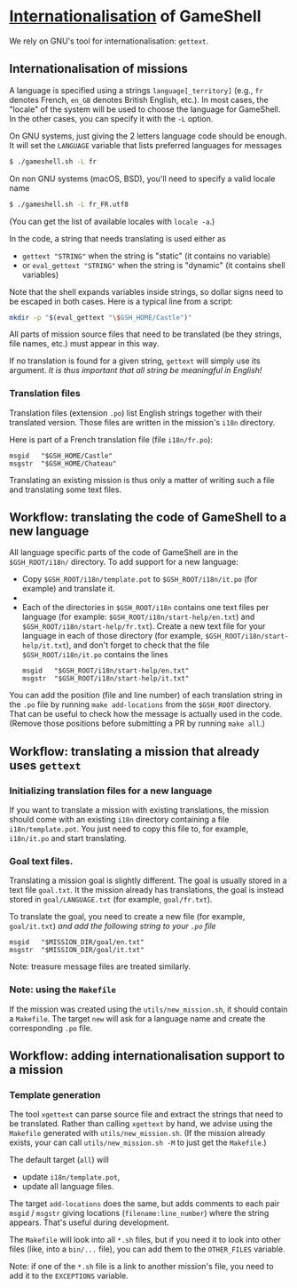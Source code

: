 [Internationalisation](Internationalisation) of GameShell
=================================

We rely on GNU's tool for internationalisation: `gettext`.

Internationalisation of missions
--------------------------------

A language is specified using a strings `language[_territory]` (e.g., `fr`
denotes French, `en_GB` denotes British English, etc.). In most cases, the
"locale" of the system will be used to choose the language for GameShell. In
the other cases, you can specify it with the `-L` option.

On GNU systems, just giving the 2 letters language code should be enough. It
will set the `LANGUAGE` variable that lists preferred languages for messages
```sh
$ ./gameshell.sh -L fr
```

On non GNU systems (macOS, BSD), you'll need to specify a valid locale name
```sh
$ ./gameshell.sh -L fr_FR.utf8
```
(You can get the list of available locales with `locale -a`.)


In the code, a string that needs translating is used either as
- `gettext "STRING"` when the string is "static" (it contains no variable)
- or `eval_gettext "STRING"` when the string is "dynamic" (it contains shell
  variables)

Note that the shell expands variables inside strings, so dollar signs need to
be escaped in both cases. Here is a typical line from a script:
```sh
mkdir -p "$(eval_gettext "\$GSH_HOME/Castle")"
```

All parts of mission source files that need to be translated (be they
strings, file names, etc.) must appear in this way.

If no translation is found for a given string, `gettext` will simply use its
argument. _It is thus important that all string be meaningful in English!_


### Translation files

Translation files (extension `.po`) list English strings together with their
translated version. Those files are written in the mission's `i18n` directory.

Here is part of a French translation file (file `i18n/fr.po`):
```
msgid   "$GSH_HOME/Castle"
msgstr  "$GSH_HOME/Chateau"
```

Translating an existing mission is thus only a matter of writing such a file
and translating some text files.


Workflow: translating the code of GameShell to a new language
-------------------------------------------------------------

All language specific parts of the code of GameShell are in the
`$GSH_ROOT/i18n/` directory. To add support for a new language:

  - Copy `$GSH_ROOT/i18n/template.pot` to `$GSH_ROOT/i18n/it.po` (for example)
    and translate it.
  - 
  - Each of the directories in `$GSH_ROOT/i18n` contains one text files
    per language (for example: `$GSH_ROOT/i18n/start-help/en.txt`) and
    `$GSH_ROOT/i18n/start-help/fr.txt`). Create a new text file for your
    language in each of those directory (for example,
    `$GSH_ROOT/i18n/start-help/it.txt`), and don't forget to check that the
    file `$GSH_ROOT/i18n/it.po` contains the lines
    ```
    msgid   "$GSH_ROOT/i18n/start-help/en.txt"
    msgstr  "$GSH_ROOT/i18n/start-help/it.txt"
    ```

You can add the position (file and line number) of each translation string in
the `.po` file by running `make add-locations` from the `$GSH_ROOT` directory.
That can be useful to check how the message is actually used in the code.
(Remove those positions before submitting a PR by running `make all`.)


Workflow: translating a mission that already uses `gettext`
----------------------------------------------------------

### Initializing translation files for a new language

If you want to translate a mission with existing translations, the mission
should come with an existing `i18n` directory containing a file
`i18n/template.pot`. You just need to copy this file to, for example,
`i18n/it.po` and start translating.


### Goal text files.

Translating a mission goal is slightly different. The goal is usually stored
in a text file `goal.txt`. It the mission already has translations, the goal
is instead stored in `goal/LANGUAGE.txt` (for example, `goal/fr.txt`).

To translate the goal, you need to create a new file (for example, `goal/it.txt`)
_and add the following string to your `.po` file_
```
msgid   "$MISSION_DIR/goal/en.txt"
msgstr  "$MISSION_DIR/goal/it.txt"
```

Note: treasure message files are treated similarly.


### Note: using the `Makefile`

If the mission was created using the `utils/new_mission.sh`, it should contain a
`Makefile`. The target `new` will ask for a language name and create the
corresponding `.po` file.


Workflow: adding internationalisation support to a mission
----------------------------------------------------------

### Template generation

The tool `xgettext` can parse source file and extract the strings that need to
be translated. Rather than calling `xgettext` by hand, we advise using the
`Makefile` generated with `utils/new_mission.sh`. (If the mission already
exists, your can call `utils/new_mission.sh -M` to just get the `Makefile`.)

The default target (`all`) will
- update `i18n/template.pot`,
- update all language files.

The target `add-locations` does the same, but adds comments to each pair
`msgid` / `msgstr` giving locations (`filename:line_number`) where the string
appears. That's useful during development.


The `Makefile` will look into all `*.sh` files, but if you need it to look
into other files (like, into a `bin/...` file), you can add them to the
`OTHER_FILES` variable.

Note: if one of the `*.sh` file is a link to another mission's file, you need
to add it to the `EXCEPTIONS` variable.

